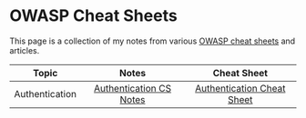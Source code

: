 # OWASP Cheat Sheets

This page is a collection of my notes from various [OWASP cheat sheets](https://www.owasp.org/index.php/OWASP_Cheat_Sheet_Series) and articles.

|Topic|Notes|Cheat Sheet|
|:---:|:---:|:---:|
|Authentication|[Authentication CS Notes](https://github.com/coolinmc6/CS-concepts/blob/master/OWASP/authentication-cs.md)|[Authentication Cheat Sheet](https://www.owasp.org/index.php/Authentication_Cheat_Sheet)|


